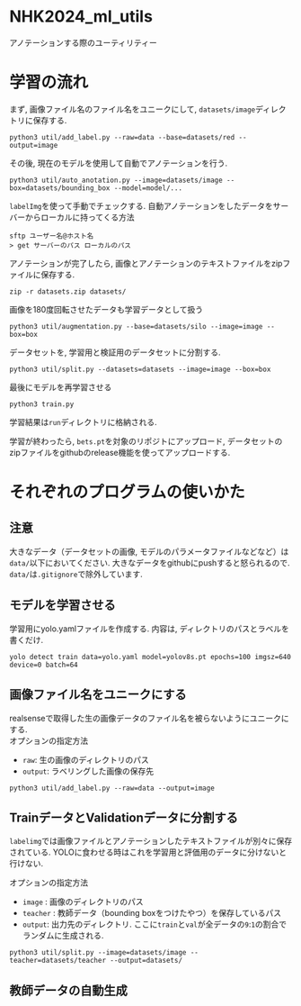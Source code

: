 # NHK2024_ml_utils
アノテーションする際のユーティリティー

# 学習の流れ
まず, 画像ファイル名のファイル名をユニークにして, `datasets/image`ディレクトリに保存する. 
```
python3 util/add_label.py --raw=data --base=datasets/red --output=image
```
その後, 現在のモデルを使用して自動でアノテーションを行う.
```
python3 util/auto_anotation.py --image=datasets/image --box=datasets/bounding_box --model=model/...
```
`labelImg`を使って手動でチェックする. 
自動アノテーションをしたデータをサーバーからローカルに持ってくる方法
```
sftp ユーザー名@ホスト名
> get サーバーのパス ローカルのパス
```

アノテーションが完了したら, 画像とアノテーションのテキストファイルをzipファイルに保存する.
```
zip -r datasets.zip datasets/
```

画像を180度回転させたデータも学習データとして扱う
```
python3 util/augmentation.py --base=datasets/silo --image=image --box=box
```

データセットを, 学習用と検証用のデータセットに分割する.
```
python3 util/split.py --datasets=datasets --image=image --box=box
```

最後にモデルを再学習させる
```
python3 train.py
```
学習結果は`run`ディレクトリに格納される.

学習が終わったら, `bets.pt`を対象のリポジトにアップロード, データセットのzipファイルをgithubのrelease機能を使ってアップロードする.

# それぞれのプログラムの使いかた

## 注意
大きなデータ（データセットの画像, モデルのパラメータファイルなどなど）は`data/`以下においてください. 大きなデータをgithubにpushすると怒られるので. `data/`は`.gitignore`で除外しています. 

## モデルを学習させる
学習用にyolo.yamlファイルを作成する. 内容は, ディレクトリのパスとラベルを書くだけ.
```
yolo detect train data=yolo.yaml model=yolov8s.pt epochs=100 imgsz=640 device=0 batch=64
```

## 画像ファイル名をユニークにする
realsenseで取得した生の画像データのファイル名を被らないようにユニークにする. \
オプションの指定方法
- `raw`: 生の画像のディレクトリのパス 
- `output`: ラベリングした画像の保存先
```
python3 util/add_label.py --raw=data --output=image
```

## TrainデータとValidationデータに分割する
`labelimg`では画像ファイルとアノテーションしたテキストファイルが別々に保存されている.
YOLOに食わせる時はこれを学習用と評価用のデータに分けないと行けない. 

オプションの指定方法
- `image` : 画像のディレクトリのパス
- `teacher` : 教師データ（bounding boxをつけたやつ）を保存しているパス
- `output`: 出力先のディレクトリ. ここに`train`と`val`が全データの`9`:`1`の割合でランダムに生成される. 
```
python3 util/split.py --image=datasets/image --teacher=datasets/teacher --output=datasets/
```

## 教師データの自動生成
